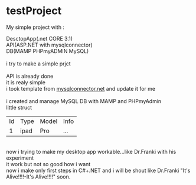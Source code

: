 # testProject
My simple project with :

DesctopApp(.net CORE 3.1)<br>API(ASP.NET with mysqlconnector)<br>DB(MAMP PHPmyADMIN MySQL)<br><br>
i try to make a simple prjct<br><br>API is already done<br>it is realy simple<br>i took template from <a href="mysqlconnector.net">mysqlconnector.net</a> 
and update it for me<br><br>
i created and manage MySQL DB with MAMP and PHPmyAdmin<br>
little struct<br>
<table>
  <tr>
    <td>Id</td>
    <td>Type</td>
    <td>Model</td>
    <td>Info</td>
  </tr>
  <tr>
    <td>1</td>
    <td>ipad</td>
    <td>Pro</td>
    <td>...</td>
  </tr>
</table><br>
now i trying to make my desktop app workable...like Dr.Franki with his experiment<br>
it work but not so good how i want<br>
now i make only first steps in C#+.NET and i will be shout like Dr.Franki "It's Alive!!!!-It's Alive!!!!" soon.
